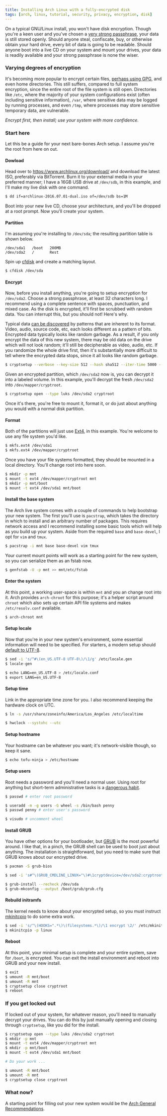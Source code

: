 ```yaml
---
title: Installing Arch Linux with a fully-encrypted disk
tags: [arch, linux, tutorial, security, privacy, encryption, disk]
---
```


On a typical GNU/Linux install, you won't have disk encryption. Though you're a
keen user and you've chosen a [very strong
passphrase](https://libraryfreedomproject.org/strongpassphrases/), your data is
still stored openly. Should anyone steal, confiscate, buy, or otherwise obtain
your hard drive, every bit of data is going to be readable. Should anyone boot
into a live CD on your system and mount your drives, your data is readily
available and your strong passphrase is none the wiser.

### Varying degrees of encryption
It's becoming more popular to encrypt certain files, [perhaps using
GPG](https://www.gnupg.org/gph/en/manual/x110.html), and even home directories.
This still suffers, compared to full system encryption, since the entire root
of the file system is still open.  Directories like `/etc`, where the majority
of your system configurations exist (often including sensitive information),
`/var`, where sensitive data may be logged by running processes, and even
`/tmp`, where processes may store sensitive temporary data, are vulnerable.

*Encrypt first, then install; use your system with more confidence.*

### Start here
Let this be a guide for your next bare-bones Arch setup. I assume you're the
root from here on out.

#### Dowload
Head over to https://www.archlinux.org/download/ and download the latest ISO,
preferably via BitTorrent. Burn it to your external media in your preferred
manner; I have a 16GB USB drive at `/dev/sdb`, in this example, and I'll make my
live disk with one command.

```bash
$ dd if=archlinux-2016.07.01-dual.iso of=/dev/sdb bs=1M
```

Boot into your new live CD, choose your architecture, and you'll be dropped at
a root prompt. Now you'll create your system.

#### Partition
I'm assuming you're installing to `/dev/sda`; the resulting partition table is
shown below.

```text
/dev/sda1   /boot   200MB
/dev/sda2   /       Rest
```

Spin up [cfdisk](https://wiki.archlinux.org/index.php/Cfdisk) and create a
matching layout.

```bash
$ cfdisk /dev/sda
```

#### Encrypt
Now, before you install anything, you're going to setup encryption for
`/dev/sda2`. Choose a strong passphrase, at least 32 characters long. I
recommend using a complete sentence with spaces, punctuation, and mixed case. As
the disk is encrypted, it'll first be scrubbed with random data. You can
interrupt this, but you should not! Here's why.

Typical data [can be
discovered](https://wiki.archlinux.org/index.php/Securely_wipe_disk) by
patterns that are inherent to its format.  Video, audio, source code, etc, each
looks different as a pattern of bits. Encrypted data typically looks like
random garbage. As a result, if you only encrypt the data of this new system,
there may be old data on the drive which will not look random; it'll still be
decipherable as video, audio, etc. If you randomize the whole drive first, then
it's substantially more difficult to tell where the encrypted data stops, since
it all looks like random garbage.

```bash
$ cryptsetup --verbose --key-size 512 --hash sha512 --iter-time 5000 --use-random luksFormat /dev/sda2
```

Given an encrypted partition, which `/dev/sda2` now is, you can decrypt it into
a labeled volume. In this example, you'll decrypt the fresh `/dev/sda2` into
`/dev/mapper/cryptroot`.

```bash
$ cryptsetup open --type luks /dev/sda2 cryptroot
```

Once it's there, you're free to mount it, format it, or do just about anything
you would with a normal disk partition.


#### Format
Both of the partitions will just use [Ext4](https://en.wikipedia.org/wiki/Ext4),
in this example. You're welcome to use any file system you'd like.

```bash
$ mkfs.ext4 /dev/sda1
$ mkfs.ext4 /dev/mapper/cryptroot
```

Once you have your file systems formatted, they should be mounted in a local
directory. You'll change root into here soon.

```bash
$ mkdir -p mnt
$ mount -t ext4 /dev/mapper/cryptroot mnt
$ mkdir -p mnt/boot
$ mount -t ext4 /dev/sda1 mnt/boot
```

#### Install the base system
The Arch live system comes with a couple of commands to help bootstrap your new
system. The first you'll use is `pacstrap`, which takes the directory in which
to install and an arbitrary number of packages. This requires network access and
I recommend installing some basic tools which will help as you build up your
system. Aside from the required `base` and `base-devel`, I opt for `vim` and
`tmux`.

```bash
$ pacstrap -i mnt base base-devel vim tmux
```

Your current mount points will work as a starting point for the new system, so
you can serialize them as an fstab now.

```bash
$ genfstab -U -p mnt >> mnt/etc/fstab
```

#### Enter the system
At this point, a working user-space is within `mnt` and you an change root into
it. Arch provides `arch-chroot` for this purpose; it's a helper script around
`chroot` which also sets up certain API file systems and makes
`/etc/resolv.conf` available.

```bash
$ arch-chroot mnt
```

#### Setup locale
Now that you're in your new system's environment, some essential information
will need to be specified. For starters, a modern setup should [default to
UTF-8](http://utf8everywhere.org/).

```bash
$ sed -i 's/^#\(en_US.UTF-8 UTF-8\)/\1/g' /etc/locale.gen
$ locale-gen

$ echo LANG=en_US.UTF-8 > /etc/locale.conf
$ export LANG=en_US.UTF-8
```

#### Setup time
Link in the appropriate time zone for you. I also recommend keeping the hardware
clock on UTC.

```bash
$ ln -s /usr/share/zoneinfo/America/Los_Angeles /etc/localtime

$ hwclock --systohc --utc
```

#### Setup hostname
Your hostname can be whatever you want; it's network-visible though, so keep it
sane.

```bash
$ echo tofu-ninja > /etc/hostname
```

#### Setup users
Root needs a password and you'll need a normal user. Using root for anything but
short-term administrative tasks is a [dangerous habit](https://askubuntu.com/questions/16178/why-is-it-bad-to-login-as-root).

```bash
$ passwd # enter root password

$ useradd -m -g users -G wheel -s /bin/bash penny
$ passwd penny # enter user's password

$ visudo # uncomment wheel
```

#### Install GRUB
You have other options for your bootloader, but
[GRUB](https://wiki.archlinux.org/index.php/GRUB) is the most powerful around.
I like that, in a pinch, the GRUB shell can be used to boot just about
anything. The installation is straightforward, but you need to make sure that
GRUB knows about our encrypted drive.

```bash
$ pacman -S grub-bios

$ sed -i 's#^\(GRUB_CMDLINE_LINUX="\)#\1cryptdevice=/dev/sda2:cryptroot#' /etc/default/grub

$ grub-install --recheck /dev/sda
$ grub-mkconfig --output /boot/grub/grub.cfg
```

#### Rebuild initramfs
The kernel needs to know about your encrypted setup, so you must instruct
[mkinitcpio](https://wiki.archlinux.org/index.php/mkinitcpio) to do some extra
work.

```bash
$ sed -i 's/^\(HOOKS=".*\)\(filesystems.*\)/\1 encrypt \2/' /etc/mkinitcpio.conf
$ mkinitcpio -p linux
```

#### Reboot
At this point, your minimal setup is complete and your entire system, save for
`/boot`, is encrypted. You can exit the install environment and reboot into
GRUB and your new install.

```bash
$ exit
$ umount -R mnt/boot
$ umount -R mnt
$ cryptsetup close cryptroot
$ reboot
```

### If you get locked out
If locked out of your system, for whatever reason, you'll need to manually
decrypt your drives. You can do this by just manually opening and closing
through `cryptsetup`, like you did for the install.

```bash
$ cryptsetup open --type luks /dev/sda2 cryptroot
$ mkdir -p mnt
$ mount -t ext4 /dev/mapper/cryptroot mnt
$ mkdir -p mnt/boot
$ mount -t ext4 /dev/sda1 mnt/boot

# Do your work ...

$ umount -R mnt/boot
$ umount -R mnt
$ cryptsetup close cryptroot
```

### What now?
A starting point for filling out your new system would be the [Arch General Recommendations](https://wiki.archlinux.org/index.php/General_recommendations).
